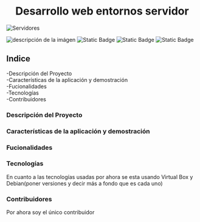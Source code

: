 <html>

<body>
<h1 align="center"> 
  Desarrollo web entornos servidor
</h1>
  
![Servidores](https://github.com/eliasmm04/DWES/assets/145007495/aeea4afc-71f7-4d6b-9d70-113ecf00abdd)

 ![descripción de la imágen](https://img.shields.io/badge/STATUS-EN%20DESAROLLO-green)   ![Static Badge](https://img.shields.io/badge/Debian-red)  ![Static Badge](https://img.shields.io/badge/Git-orange)   ![Static Badge](https://img.shields.io/badge/VirtualBox-grey)



 



<h2>Indice</h2>
-Descripción del Proyecto<br>
-Características de la aplicación y demostración<br>
-Fucionalidades<br>
-Tecnologías<br>
-Contribuidores<br>

<h3>Descripción del Proyecto</h3>


<h3>Características de la aplicación y demostración</h3>

 <h3>Fucionalidades</h3>

<h3>Tecnologías</h3>
En cuanto a las tecnologías usadas por ahora se esta usando Virtual Box y Debian(poner versiones y decir más a fondo que es cada uno)

 <h3>Contribuidores </h3>
 <p>Por ahora soy el único contribuidor</p>
</body>
</html>
